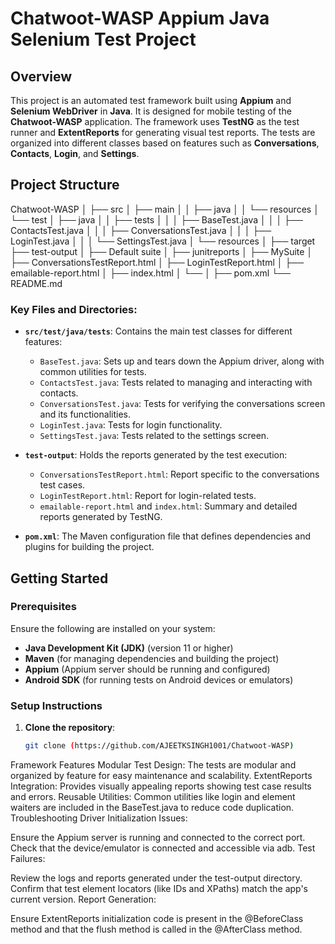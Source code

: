 # Chatwoot-WASP Appium Java Selenium Test Project

## Overview

This project is an automated test framework built using **Appium** and **Selenium WebDriver** in **Java**. It is designed for mobile testing of the **Chatwoot-WASP** application. 
The framework uses **TestNG** as the test runner and **ExtentReports** for generating visual test reports. The tests are organized into different classes based on features such 
as **Conversations**, **Contacts**, **Login**, and **Settings**.

## Project Structure
Chatwoot-WASP
│
├── src
│   ├── main
│   │   ├── java
│   │   └── resources
│   └── test
│       ├── java
│       │   ├── tests
│       │   │   ├── BaseTest.java
│       │   │   ├── ContactsTest.java
│       │   │   ├── ConversationsTest.java
│       │   │   ├── LoginTest.java
│       │   │   └── SettingsTest.java
│       └── resources
│
├── target
├── test-output
│   ├── Default suite
│   ├── junitreports
│   ├── MySuite
│   ├── ConversationsTestReport<timestamp>.html
│   ├── LoginTestReport<timestamp>.html
│   ├── emailable-report.html
│   ├── index.html
│   └── <additional report files and assets>
│
├── pom.xml
└── README.md


### Key Files and Directories:

- **`src/test/java/tests`**: Contains the main test classes for different features:
  - `BaseTest.java`: Sets up and tears down the Appium driver, along with common utilities for tests.
  - `ContactsTest.java`: Tests related to managing and interacting with contacts.
  - `ConversationsTest.java`: Tests for verifying the conversations screen and its functionalities.
  - `LoginTest.java`: Tests for login functionality.
  - `SettingsTest.java`: Tests related to the settings screen.

- **`test-output`**: Holds the reports generated by the test execution:
  - `ConversationsTestReport.html`: Report specific to the conversations test cases.
  - `LoginTestReport.html`: Report for login-related tests.
  - `emailable-report.html` and `index.html`: Summary and detailed reports generated by TestNG.

- **`pom.xml`**: The Maven configuration file that defines dependencies and plugins for building the project.

## Getting Started

### Prerequisites

Ensure the following are installed on your system:

- **Java Development Kit (JDK)** (version 11 or higher)
- **Maven** (for managing dependencies and building the project)
- **Appium** (Appium server should be running and configured)
- **Android SDK** (for running tests on Android devices or emulators)

### Setup Instructions

1. **Clone the repository**:
   ```bash
   git clone (https://github.com/AJEETKSINGH1001/Chatwoot-WASP)
   
Framework Features
Modular Test Design: The tests are modular and organized by feature for easy maintenance and scalability.
ExtentReports Integration: Provides visually appealing reports showing test case results and errors.
Reusable Utilities: Common utilities like login and element waiters are included in the BaseTest.java to reduce code duplication.
Troubleshooting
Driver Initialization Issues:

Ensure the Appium server is running and connected to the correct port.
Check that the device/emulator is connected and accessible via adb.
Test Failures:

Review the logs and reports generated under the test-output directory.
Confirm that test element locators (like IDs and XPaths) match the app's current version.
Report Generation:

Ensure ExtentReports initialization code is present in the @BeforeClass method and that the flush method is called in the @AfterClass method.
